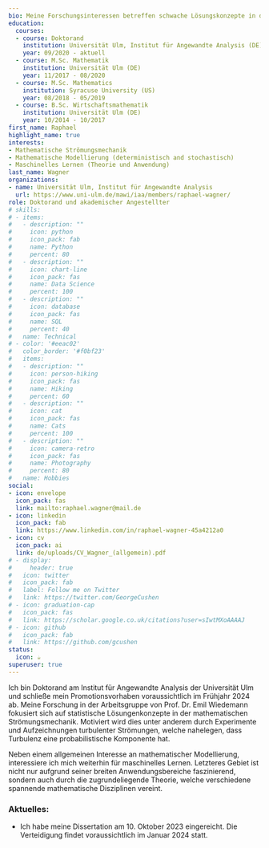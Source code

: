 ```yaml
---
bio: Meine Forschungsinteressen betreffen schwache Lösungskonzepte in der mathematischen Strömungsmechanik. Insbesondere statistische und maßwertige Lösungen.
education:
  courses:
  - course: Doktorand 
    institution: Universität Ulm, Institut für Angewandte Analysis (DE)
    year: 09/2020 - aktuell
  - course: M.Sc. Mathematik
    institution: Universität Ulm (DE)
    year: 11/2017 - 08/2020
  - course: M.Sc. Mathematics
    institution: Syracuse University (US)
    year: 08/2018 - 05/2019
  - course: B.Sc. Wirtschaftsmathematik
    institution: Universität Ulm (DE)
    year: 10/2014 - 10/2017
first_name: Raphael
highlight_name: true
interests:
- Mathematische Strömungsmechanik
- Mathematische Modellierung (deterministisch and stochastisch)
- Maschinelles Lernen (Theorie und Anwendung)
last_name: Wagner
organizations:
- name: Universität Ulm, Institut für Angewandte Analysis
  url: https://www.uni-ulm.de/mawi/iaa/members/raphael-wagner/
role: Doktorand und akademischer Angestellter
# skills:
# - items:
#   - description: ""
#     icon: python
#     icon_pack: fab
#     name: Python
#     percent: 80
#   - description: ""
#     icon: chart-line
#     icon_pack: fas
#     name: Data Science
#     percent: 100
#   - description: ""
#     icon: database
#     icon_pack: fas
#     name: SQL
#     percent: 40
#   name: Technical
# - color: '#eeac02'
#   color_border: '#f0bf23'
#   items:
#   - description: ""
#     icon: person-hiking
#     icon_pack: fas
#     name: Hiking
#     percent: 60
#   - description: ""
#     icon: cat
#     icon_pack: fas
#     name: Cats
#     percent: 100
#   - description: ""
#     icon: camera-retro
#     icon_pack: fas
#     name: Photography
#     percent: 80
#   name: Hobbies
social:
- icon: envelope
  icon_pack: fas
  link: mailto:raphael.wagner@mail.de
- icon: linkedin
  icon_pack: fab
  link: https://www.linkedin.com/in/raphael-wagner-45a4212a0
- icon: cv
  icon_pack: ai
  link: de/uploads/CV_Wagner_(allgemein).pdf
# - display:
#     header: true
#   icon: twitter
#   icon_pack: fab
#   label: Follow me on Twitter
#   link: https://twitter.com/GeorgeCushen
# - icon: graduation-cap
#   icon_pack: fas
#   link: https://scholar.google.co.uk/citations?user=sIwtMXoAAAAJ
# - icon: github
#   icon_pack: fab
#   link: https://github.com/gcushen
status:
  icon: ☕️
superuser: true
---
```


Ich bin Doktorand am Institut für Angewandte Analysis der Universität Ulm und schließe mein Promotionsvorhaben voraussichtlich im Frühjahr 2024 ab. Meine Forschung in der Arbeitsgruppe von Prof. Dr. Emil Wiedemann fokusiert sich auf statistische Lösungenkonzepte in der mathematischen Strömungsmechanik. Motiviert wird dies unter anderem durch Experimente und Aufzeichnungen turbulenter Strömungen, welche nahelegen, dass Turbulenz eine probabilistische Komponente hat.

<!--
Outside of my research, I am generally interested in mathematical modelling for questions ranging from the [development of stripes in a tiger's fur](https://royalsocietypublishing.org/doi/10.1098/rstb.1952.0012) to the [description of traffic flows.](https://royalsocietypublishing.org/doi/10.1098/rspa.1955.0089)  
-->

Neben einem allgemeinen Interesse an mathematischer Modellierung, interessiere ich mich weiterhin für maschinelles Lernen. Letzteres Gebiet ist nicht nur aufgrund seiner breiten Anwendungsbereiche faszinierend, sondern auch durch die zugrundeliegende Theorie, welche verschiedene spannende mathematische Disziplinen vereint.


### Aktuelles:
- Ich habe meine Dissertation am 10. Oktober 2023 eingereicht. Die Verteidigung findet voraussichtlich im Januar 2024 statt.

